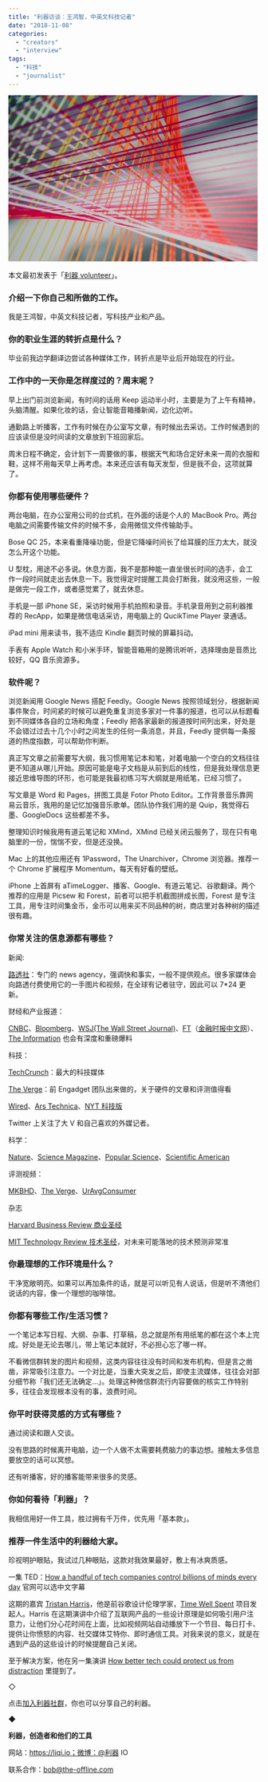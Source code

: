 ```yaml
---
title: "利器访谈：王鸿智，中英文科技记者"
date: "2018-11-08"
categories: 
  - "creators"
  - "interview"
tags: 
  - "科技"
  - "journalist"
---
```


![chuttersnap-1019033-unsplash](/images/59995-500x333.jpg)

本文最初发表于「[利器 volunteer](https://mp.weixin.qq.com/s/TcHCLSCJI1fT7xvVmW1Quw)」。

### 介绍一下你自己和所做的工作。

我是王鸿智，中英文科技记者，写科技产业和产品。

### 你的职业生涯的转折点是什么？

毕业前我边学翻译边尝试各种媒体工作，转折点是毕业后开始现在的行业。

### 工作中的一天你是怎样度过的？周末呢？

早上出门前浏览新闻，有时间的话用 Keep 运动半小时，主要是为了上午有精神，头脑清醒。如果化妆的话，会让智能音箱播新闻，边化边听。

通勤路上听播客，工作有时候在办公室写文章，有时候出去采访。工作时候遇到的应该读但是没时间读的文章放到下班回家后。

周末日程不确定，会计划下一周要做的事，根据天气和场合定好未来一周的衣服和鞋，这样不用每天早上再考虑。本来还应该有每天发型，但是我不会，这项就算了。

### 你都有使用哪些硬件？

两台电脑，在办公室用公司的台式机，在外面的话是个人的 MacBook Pro。两台电脑之间需要传输文件的时候不多，会用微信文件传输助手。

Bose QC 25，本来看重降噪功能，但是它降噪时间长了给耳膜的压力太大，就没怎么开这个功能。

U 型枕，用途不必多说。休息方面，我不是那种能一直坐很长时间的选手，会工作一段时间就走出去休息一下。我觉得定时提醒工具会打断我，就没用这些，一般是做完一段工作，或者感觉累了，就去休息。

手机是一部 iPhone SE，采访时候用手机拍照和录音。手机录音用到之前利器推荐的 RecApp，如果是微信电话采访，用电脑上的 QucikTime Player 录通话。

iPad mini 用来读书，我不适应 Kindle 翻页时候的屏幕抖动。

手表有 Apple Watch 和小米手环，智能音箱用的是腾讯听听，选择理由是音质比较好，QQ 音乐资源多。

### 软件呢？

浏览新闻用 Google News 搭配 Feedly。Google News 按照领域划分，根据新闻事件聚合，时间紧的时候可以避免重复浏览多家对一件事的报道，也可以从标题看到不同媒体各自的立场和角度；Feedly 把各家最新的报道按时间列出来，好处是不会错过过去十几个小时之间发生的任何一条消息，并且，Feedly 提供每一条报道的热度指数，可以帮助你判断。

真正写文章之前需要写大纲，我习惯用笔记本和笔，对着电脑一个空白的文档往往更不知道从哪儿开始。原因可能是电子文档是从前到后的线性，但是我处理信息更接近思维导图的环形，也可能是我最初练习写大纲就是用纸笔，已经习惯了。

写文章是 Word 和 Pages，拼图工具是 Fotor Photo Editor。工作背景音乐靠网易云音乐，我用的是记忆加强音乐歌单。团队协作我们用的是 Quip，我觉得石墨、GoogleDocs 这些都差不多。

整理知识时候我用有道云笔记和 XMind，XMind 已经关闭云服务了，现在只有电脑里的一份，惴惴不安，但是还没换。

Mac 上的其他应用还有 1Password，The Unarchiver，Chrome 浏览器。推荐一个 Chrome 扩展程序 Momentum，每天有好看的壁纸。

iPhone 上首屏有 aTimeLogger、播客、Google、有道云笔记、谷歌翻译。两个推荐的应用是 Picsew 和 Forest，前者可以把手机截图拼成长图，Forest 是专注工具，用专注时间集金币，金币可以用来买不同品种的树，商店里对各种树的描述很有趣。

### 你常关注的信息源都有哪些？

新闻:

[路透社](https://www.reuters.com/)：专门的 news agency，强调快和事实，一般不提供观点。很多家媒体会向路透付费使用它的一手图片和视频，在全球有记者驻守，因此可以 7\*24 更新。

财经和产业报道：

[CNBC](https://www.cnbc.com/)、[Bloomberg](https://www.bloomberg.com/)、[WSJ(The Wall Street Journal)](https://www.wsj.com/)、[FT](https://www.ft.com/)（[金融时报中文网](https://www.ftchinese.com/)）、[The Information](https://www.theinformation.com/) 也会有深度和重磅爆料

科技：

[TechCrunch](https://techcrunch.com/)：最大的科技媒体

[The Verge](https://www.theverge.com/)：前 Engadget 团队出来做的，关于硬件的文章和评测值得看

[Wired](https://www.wired.com/)、[Ars Technica](https://arstechnica.com/)、[NYT 科技版](https://www.nytimes.com/section/technology)

Twitter 上关注了大 V 和自己喜欢的外媒记者。

科学：

[Nature](https://www.nature.com/)、[Science Magazine](https://www.sciencemag.org/)、[Popular Science](https://www.popsci.com/)、[Scientific American](https://www.scientificamerican.com/)

评测视频：

[MKBHD](https://www.youtube.com/user/marquesbrownlee)、[The Verge](https://www.youtube.com/user/TheVerge)、[UrAvgConsumer](https://www.youtube.com/user/UrAvgConsumer)

杂志

[Harvard Business Review 商业圣经](https://hbr.org/)

[MIT Technology Review 技术圣经](https://www.technologyreview.com/)，对未来可能落地的技术预测非常准

### 你最理想的工作环境是什么？

干净宽敞明亮。如果可以再加条件的话，就是可以听见有人说话，但是听不清他们说话的内容，像一个理想的咖啡馆。

### 你都有哪些工作/生活习惯？

一个笔记本写日程、大纲、杂事、打草稿，总之就是所有用纸笔的都在这个本上完成。好处是无论去哪儿，带上笔记本就好，不必担心忘了哪一样。

不看微信群转发的图片和视频，这类内容往往没有时间和发布机构，但是言之凿凿，非常吸引注意力。一个对比是，当重大突发之后，即使主流媒体，往往会对部分细节称「我们还无法确定…」。处理这种微信群流行内容要做的核实工作特别多，往往会发现根本没有的事，浪费时间。

### 你平时获得灵感的方式有哪些？

通过阅读和跟人交谈。

没有思路的时候离开电脑，边一个人做不太需要耗费脑力的事边想。接触太多信息要放空的话可以冥想。

还有听播客，好的播客能带来很多的灵感。

### 你如何看待「利器」？

我相信用好一件工具，胜过拥有千万件，优先用「基本款」。

### 推荐一件生活中的利器给大家。

珍视明护眼贴，我试过几种眼贴，这款对我效果最好，敷上有冰爽质感。

一集 TED：[How a handful of tech companies control billions of minds every day](https://www.ted.com/talks/tristan_harris_the_manipulative_tricks_tech_companies_use_to_capture_your_attention) 官网可以选中文字幕

这期的嘉宾 [Tristan Harris](https://www.tristanharris.com/)，他是前谷歌设计伦理学家，[Time Well Spent](https://humanetech.com/) 项目发起人。Harris 在这期演讲中介绍了互联网产品的一些设计原理是如何吸引用户注意力，让他们分心花时间在上面，比如视频网站自动播放下一个节目、每日打卡、提供让你愤怒的内容、社交媒体艾特你、即时通信工具。对我来说的意义，就是在遇到产品的这些设计的时候提醒自己关闭。

至于解决方案，他在另一集演讲 [How better tech could protect us from distraction](https://www.ted.com/talks/tristan_harris_how_better_tech_could_protect_us_from_distraction) 里提到了。

◇

点击[加入利器社群](https://mp.weixin.qq.com/s?__biz=MzA3NTgzNzU2NQ==&mid=400594784&idx=1&sn=a88b34faa7522206957d448d40ea0b31&scene=21#wechat_redirect)，你也可以分享自己的利器。

◆

**利器，创造者和他们的工具**

网站：https://liqi.io；微博：@利器 IO

联系合作：bob@the-offline.com
